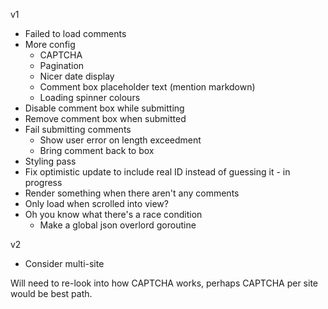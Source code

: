 v1
* Failed to load comments
* More config
  * CAPTCHA
  * Pagination
  * Nicer date display
  * Comment box placeholder text (mention markdown)
  * Loading spinner colours
* Disable comment box while submitting
* Remove comment box when submitted
* Fail submitting comments
  * Show user error on length exceedment
  * Bring comment back to box
* Styling pass
* Fix optimistic update to include real ID instead of guessing it - in progress
* Render something when there aren't any comments
* Only load when scrolled into view?
* Oh you know what there's a race condition
  * Make a global json overlord goroutine

v2
* Consider multi-site

Will need to re-look into how CAPTCHA works, perhaps CAPTCHA per site would be best path.
